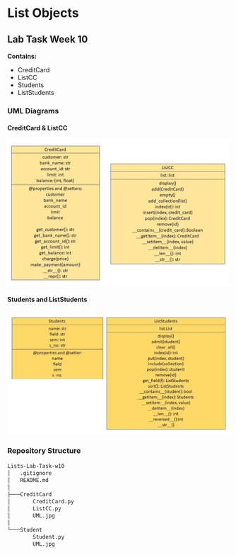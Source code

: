 # List Objects
## Lab Task Week 10

**Contains:**

- CreditCard
- ListCC
- Students
- ListStudents


### UML Diagrams
#### CreditCard & ListCC
![UML](CreditCard/UML.jpg)

#### Students and ListStudents
![UML](Student/UML.jpg)

### Repository Structure
```
Lists-Lab-Task-w10
│   .gitignore
│   README.md
│
├───CreditCard
│       CreditCard.py
│       ListCC.py
│       UML.jpg
│
└───Student
        Student.py
        UML.jpg
```